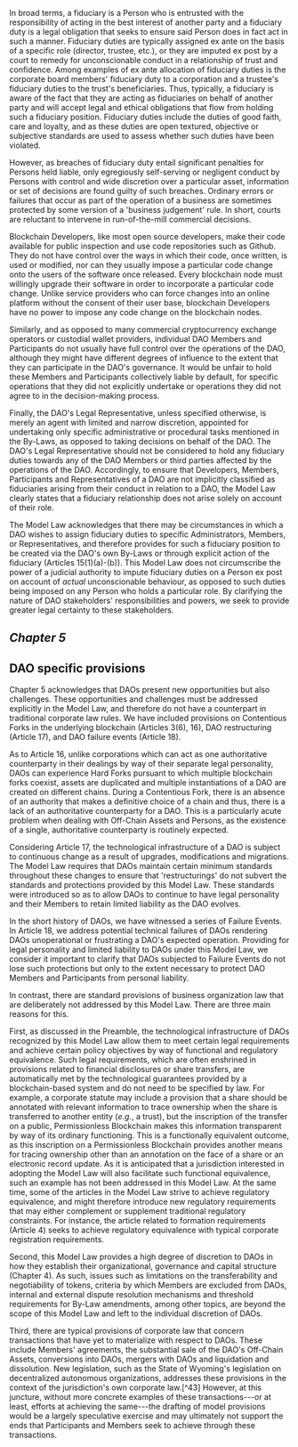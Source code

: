 
In broad terms, a fiduciary is a Person who is entrusted with the
responsibility of acting in the best interest of another party and a
fiduciary duty is a legal obligation that seeks to ensure said Person
does in fact act in such a manner. Fiduciary duties are typically
assigned ex ante on the basis of a specific role (director, trustee,
etc.), or they are imputed ex post by a court to remedy for
unconscionable conduct in a relationship of trust and confidence. Among
examples of ex ante allocation of fiduciary duties is the corporate
board members' fiduciary duty to a corporation and a trustee's fiduciary
duties to the trust\'s beneficiaries. Thus, typically, a fiduciary is
aware of the fact that they are acting as fiduciaries on behalf of
another party and will accept legal and ethical obligations that flow
from holding such a fiduciary position. Fiduciary duties include the
duties of good faith, care and loyalty, and as these duties are open
textured, objective or subjective standards are used to assess whether
such duties have been violated.

However, as breaches of fiduciary duty entail significant penalties for
Persons held liable, only egregiously self-serving or negligent conduct
by Persons with control and wide discretion over a particular asset,
information or set of decisions are found guilty of such breaches.
Ordinary errors or failures that occur as part of the operation of a
business are sometimes protected by some version of a 'business
judgement' rule. In short, courts are reluctant to intervene in
run-of-the-mill commercial decisions.

Blockchain Developers, like most open source developers, make their code
available for public inspection and use code repositories such as
Github. They do not have control over the ways in which their code, once
written, is used or modified, nor can they usually impose a particular
code change onto the users of the software once released. Every
blockchain node must willingly upgrade their software in order to
incorporate a particular code change. Unlike service providers who can
force changes into an online platform without the consent of their user
base, blockchain Developers have no power to impose any code change on
the blockchain nodes.

Similarly, and as opposed to many commercial cryptocurrency exchange
operators or custodial wallet providers, individual DAO Members and
Participants do not usually have full control over the operations of the
DAO, although they might have different degrees of influence to the
extent that they can participate in the DAO's governance. It would be
unfair to hold these Members and Participants collectively liable by
default, for specific operations that they did not explicitly undertake
or operations they did not agree to in the decision-making process.

Finally, the DAO's Legal Representative, unless specified otherwise, is
merely an agent with limited and narrow discretion, appointed for
undertaking only specific administrative or procedural tasks mentioned
in the By-Laws, as opposed to taking decisions on behalf of the DAO. The
DAO's Legal Representative should not be considered to hold any
fiduciary duties towards any of the DAO Members or third parties
affected by the operations of the DAO. Accordingly, to ensure that
Developers, Members, Participants and Representatives of a DAO are not
implicitly classified as fiduciaries arising from their conduct in
relation to a DAO, the Model Law clearly states that a fiduciary
relationship does not arise solely on account of their role.

The Model Law acknowledges that there may be circumstances in which a
DAO wishes to assign fiduciary duties to specific Administrators,
Members, or Representatives, and therefore provides for such a fiduciary
position to be created via the DAO's own By-Laws or through explicit
action of the fiduciary (Articles 15(1)(a)-(b)). This Model Law does not
circumscribe the power of a judicial authority to impute fiduciary
duties on a Person ex post on account of *actual* unconscionable
behaviour, as opposed to such duties being imposed on any Person who
holds a particular role. By clarifying the nature of DAO stakeholders'
responsibilities and powers, we seek to provide greater legal certainty
to these stakeholders.

 

*Chapter 5*
-----------

DAO specific provisions 
-----------------------

Chapter 5 acknowledges that DAOs present new opportunities but also
challenges. These opportunities and challenges must be addressed
explicitly in the Model Law, and therefore do not have a counterpart in
traditional corporate law rules. We have included provisions on
Contentious Forks in the underlying blockchain (Articles 3(6), 16), DAO
restructuring (Article 17), and DAO failure events (Article 18).

As to Article 16, unlike corporations which can act as one authoritative
counterparty in their dealings by way of their separate legal
personality, DAOs can experience Hard Forks pursuant to which multiple
blockchain forks coexist, assets are duplicated and multiple
instantiations of a DAO are created on different chains. During a
Contentious Fork, there is an absence of an authority that makes a
definitive choice of a chain and thus, there is a lack of an
authoritative counterparty for a DAO. This is a particularly acute
problem when dealing with Off-Chain Assets and Persons, as the existence
of a single, authoritative counterparty is routinely expected.

Considering Article 17, the technological infrastructure of a DAO is
subject to continuous change as a result of upgrades, modifications and
migrations. The Model Law requires that DAOs maintain certain minimum
standards throughout these changes to ensure that 'restructurings' do
not subvert the standards and protections provided by this Model Law.
These standards were introduced so as to allow DAOs to continue to have
legal personality and their Members to retain limited liability as the
DAO evolves.

In the short history of DAOs, we have witnessed a series of Failure
Events. In Article 18, we address potential technical failures of DAOs
rendering DAOs unoperational or frustrating a DAO's expected operation.
Providing for legal personality and limited liability to DAOs under this
Model Law, we consider it important to clarify that DAOs subjected to
Failure Events do not lose such protections but only to the extent
necessary to protect DAO Members and Participants from personal
liability.

In contrast, there are standard provisions of business organization law
that are deliberately not addressed by this Model Law. There are three
main reasons for this.

First, as discussed in the Preamble, the technological infrastructure of
DAOs recognized by this Model Law allow them to meet certain legal
requirements and achieve certain policy objectives by way of functional
and regulatory equivalence. Such legal requirements, which are often
enshrined in provisions related to financial disclosures or share
transfers, are automatically met by the technological guarantees
provided by a blockchain-based system and do not need to be specified by
law. For example, a corporate statute may include a provision that a
share should be annotated with relevant information to trace ownership
when the share is transferred to another entity (*e.g.*, a trust), but
the inscription of the transfer on a public, Permissionless Blockchain
makes this information transparent by way of its ordinary functioning.
This is a functionally equivalent outcome, as this inscription on a
Permissionless Blockchain provides another means for tracing ownership
other than an annotation on the face of a share or an electronic record
update. As it is anticipated that a jurisdiction interested in adopting
the Model Law will also facilitate such functional equivalence, such an
example has not been addressed in this Model Law. At the same time, some
of the articles in the Model Law strive to achieve regulatory
equivalence, and might therefore introduce new regulatory requirements
that may either complement or supplement traditional regulatory
constraints. For instance, the article related to formation requirements
(Article 4) seeks to achieve regulatory equivalence with typical
corporate registration requirements.

Second, this Model Law provides a high degree of discretion to DAOs in
how they establish their organizational, governance and capital
structure (Chapter 4). As such, issues such as limitations on the
transferability and negotiability of tokens, criteria by which Members
are excluded from DAOs, internal and external dispute resolution
mechanisms and threshold requirements for By-Law amendments, among other
topics, are beyond the scope of this Model Law and left to the
individual discretion of DAOs.

Third, there are typical provisions of corporate law that concern
transactions that have yet to materialize with respect to DAOs. These
include Members' agreements, the substantial sale of the DAO's Off-Chain
Assets, conversions into DAOs, mergers with DAOs and liquidation and
dissolution. New legislation, such as the State of Wyoming's legislation
on decentralized autonomous organizations, addresses these provisions in
the context of the jurisdiction's own corporate law.[^43] However, at
this juncture, without more concrete examples of these transactions---or
at least, efforts at achieving the same---the drafting of model
provisions would be a largely speculative exercise and may ultimately
not support the ends that Participants and Members seek to achieve
through these transactions.

### 

